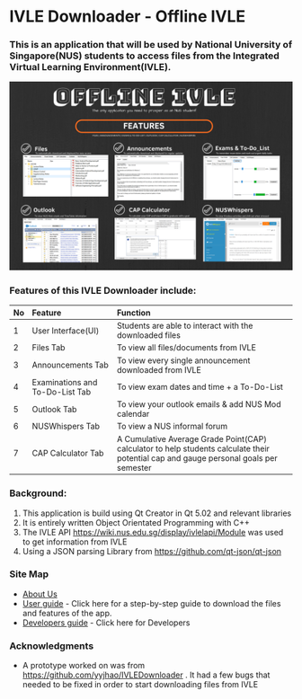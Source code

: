 # IVLE Downloader - Offline IVLE

### This is an **application** that will be used by National University of Singapore(NUS) students to access files from the Integrated Virtual Learning Environment(IVLE).
<p align="center"><img src="https://github.com/Geraldcdx/IVLEDownloader/blob/master/docs/pics/Offline%20IVLE.png"width="750"></p>

### **Features of this IVLE Downloader include:**
| No       | Feature      |Function  |
|----------- |:-----------------------|:-----|
| 1             | User Interface(UI) | Students are able to interact with the downloaded files |
| 2             | Files Tab | To view all files/documents from IVLE |
| 3           | Announcements Tab | To view every single announcement downloaded from IVLE |
| 4   | Examinations and To-Do-List Tab | To view exam dates and time + a To-Do-List |
| 5   | Outlook Tab | To view your outlook emails & add NUS Mod calendar |
| 6   | NUSWhispers Tab | To view a NUS informal forum |
| 7   | CAP Calculator Tab | A Cumulative Average Grade Point(CAP) calculator to help students calculate their potential cap and gauge personal goals per semester|
### **Background:** 
  1. This application is build using Qt Creator in Qt 5.02 and relevant libraries
  2. It is entirely written Object Orientated Programming with C++
  3. The IVLE API https://wiki.nus.edu.sg/display/ivlelapi/Module was used to get information from IVLE
  4. Using a JSON parsing Library from https://github.com/qt-json/qt-json 
  
### Site Map
* [About Us](https://github.com/Geraldcdx/IVLEDownloader/blob/master/docs/Aboutus.md)
* [User guide](https://github.com/Geraldcdx/IVLEDownloader/blob/master/docs/Userguide.md) - Click here for a step-by-step guide to download the files and features of the app.
* [Developers guide](https://github.com/Geraldcdx/IVLEDownloader/blob/master/docs/Developerguide.md) - Click here for Developers

### Acknowledgments
* A prototype worked on was from https://github.com/yyjhao/IVLEDownloader . It had a few bugs that needed to be fixed in order to start downloading files from IVLE
